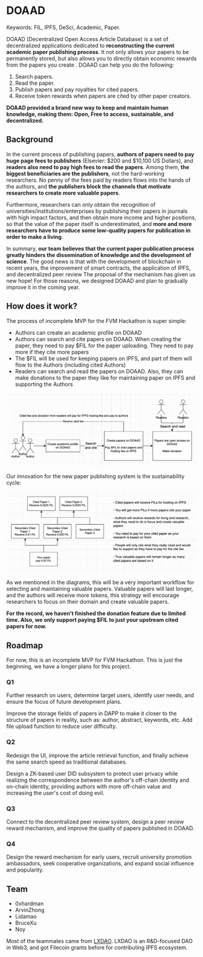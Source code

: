 # DOAAD

Keywords: FIL, IPFS, DeSci, Academic, Paper.

DOAAD (Decentralized Open Access Article Database) is a set of decentralized applications dedicated to **reconstructing the current academic paper publishing process**. It not only allows your papers to be permanently stored, but also allows you to directly obtain economic rewards from the papers you create . DOAAD can help you do the following:

1. Search papers.
2. Read the paper.
3. Publish papers and pay royalties for cited papers.
4. Receive token rewards when papers are cited by other paper creators.

**DOAAD provided a brand new way to keep and maintain human knowledge, making them: Open, Free to access, sustainable, and decentralized.**

## Background

In the current process of publishing papers, **authors of papers need to pay huge page fees to publishers** (Elsevier: $200 and $10,100 US Dollars), and **readers also need to pay high fees to read the papers**. Among them, **the biggest beneficiaries are the publishers**, not the hard-working researchers. No penny of the fees paid by readers flows into the hands of the authors, and **the publishers block the channels that motivate researchers to create more valuable papers**.

Furthermore, researchers can only obtain the recognition of universities/institutions/enterprises by publishing their papers in journals with high impact factors, and then obtain more income and higher positions, so that the value of the paper itself is underestimated, and **more and more researchers have to produce some low-quality papers for publication in order to make a living**.

In summary, **our team believes that the current paper publication process greatly hinders the dissemination of knowledge and the development of science**. The good news is that with the development of blockchain in recent years, the improvement of smart contracts, the application of IPFS, and decentralized peer review The proposal of the mechanism has given us new hope! For those reasons, we designed DOAAD and plan to gradually improve it in the coming year.

## How does it work?

The process of incomplete MVP for the FVM Hackathon is super simple:

- Authors can create an academic profile on DOAAD
- Authors can search and cite papers on DOAAD. When creating the paper, they need to pay $FIL for the paper uploading. They need to pay more if they cite more papers
- The $FIL will be used for keeping papers on IPFS, and part of them will flow to the Authors (including cited Authors)
- Readers can search and read the papers on DOAAD. Also, they can make donations to the paper they like for maintaining paper on IPFS and supporting the Authors

![](diagrams/1.png)

Our innovation for the new paper publishing system is the sustainability cycle:

![](diagrams/2.png)

As we mentioned in the diagrams, this will be a very important workflow for selecting and maintaining valuable papers. Valuable papers will last longer, and the authors will receive more tokens, this strategy will encourage researchers to focus on their domain and create valuable papers.

**For the record, we haven't finished the donation feature due to limited time. Also, we only support paying $FIL to just your upstream cited papers for now.**

## Roadmap

For now, this is an incomplete MVP for FVM Hackathon. This is just the beginning, we have a longer plans for this project.

### Q1

Further research on users, determine target users, identify user needs, and ensure the focus of future development plans.

Improve the storage fields of papers in DAPP to make it closer to the structure of papers in reality, such as: author, abstract, keywords, etc. Add file upload function to reduce user difficulty.

### Q2

Redesign the UI, improve the article retrieval function, and finally achieve the same search speed as traditional databases.

Design a ZK-based user DID subsystem to protect user privacy while realizing the correspondence between the author's off-chain identity and on-chain identity, providing authors with more off-chain value and increasing the user's cost of doing evil.

### Q3

Connect to the decentralized peer review system, design a peer review reward mechanism, and improve the quality of papers published in DOAAD.

### Q4

Design the reward mechanism for early users, recruit university promotion ambassadors, seek cooperative organizations, and expand social influence and popularity.

## Team

- 0xhardman
- ArvinZhong
- Lidamao
- BruceXu
- Noy

Most of the teammates came from [LXDAO](https://lxdao.io/). LXDAO is an R&D-focused DAO in Web3, and got Filecoin grants before for contributing IPFS ecosystem.
